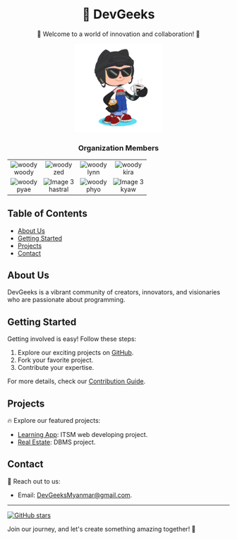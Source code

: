 <!-- Title -->
# <div align="center">🚀 DevGeeks</div>

<!-- Description -->
<p align="center">🌟 Welcome to a world of innovation and collaboration! 🌟</p>

<!-- Abstract Visual Element -->
<p align="center">
  <img width="200px" src="https://raw.githubusercontent.com/AhmedFathyDev/AhmedFathyDev/main/GitHub.png" alt="org logo">
</p>

<!-- collaborator titles  -->
<h3 align=center> Organization Members </h3>


<table align="center">
  <tr>
    <td align="center">
      <img src="https://github.com/sayrgyiwoody.png" alt="woody" width="150px"  />
      <br />
      woody
    </td>
    <td align="center">
      <img src="https://github.com/Hein-HtetSan.png" alt="woody" width="150px"  />
      <br />
      zed
    </td>
    <td align="center">
      <img src="https://github.com/Lynn-Myat-Bhone.png" alt="woody" width="150px"  />
      <br />
      lynn
    </td>
     <td align="center">
      <img src="https://github.com/CodingByKira.png" alt="woody" width="150px"  />
      <br />
      kira
    </td>
     
  </tr>
  <tr>
    <td align="center">
      <img src="https://github.com/Pyae-PhyoMaung.png" alt="woody" width="150px"  />
      <br />
      pyae
    </td>
     <td align="center">
      <img src="https://github.com/HAstral.png" alt="Image 3" width="150px"  />
      <br />
      hastral
    </td>
    <td align="center">
      <img src="https://github.com/PhyoZX.png" alt="woody" width="150px"  />
      <br />
      phyo
    </td>
     <td align="center">
      <img src="https://github.com/thihakyaww.png" alt="Image 3" width="150px"  />
      <br />
      kyaw
    </td>
  </tr>
</table>


<!-- Table of Contents -->
## Table of Contents
- [About Us](#about-us)
- [Getting Started](#getting-started)
- [Projects](#projects)
- [Contact](#contact)

<!-- About Us Section -->
## About Us

DevGeeks is a vibrant community of creators, innovators, and visionaries who are passionate about programming. 

<!-- Getting Started Section -->
## Getting Started

Getting involved is easy! Follow these steps:

1. Explore our exciting projects on [GitHub](https://github.com/DevGeeksMyanmar).
2. Fork your favorite project.
3. Contribute your expertise.

For more details, check our [Contribution Guide](https://github.com/sayrgyiwoody).

<!-- Projects Section -->
## Projects

🔥 Explore our featured projects:

- [Learning App](https://github.com/DevGeeksMyanmar/learning_app): ITSM web developing project.
- [Real Estate](https://github.com/DevGeeksMyanmar/real_estate): DBMS project.
  
<!-- Contact Section -->
## Contact

📧 Reach out to us:

- Email: [DevGeeksMyanmar@gmail.com](mailto:contact@yourorganization.com).


---

[![GitHub stars](https://img.shields.io/github/stars/DevGeeksMyanmar?style=social)](https://github.com/DevGeeksMyanmar)

Join our journey, and let's create something amazing together! 🚀
